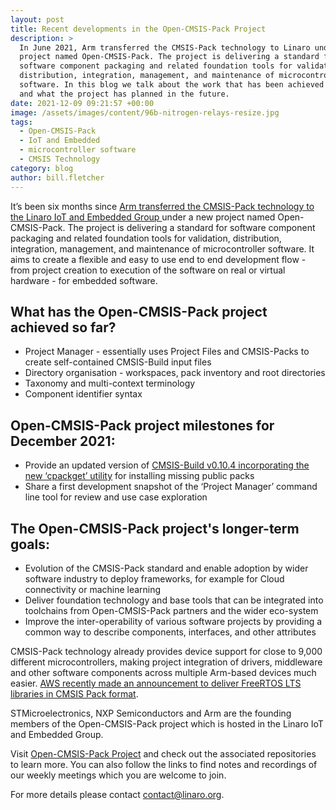 ```yaml
---
layout: post
title: Recent developments in the Open-CMSIS-Pack Project
description: >
  In June 2021, Arm transferred the CMSIS-Pack technology to Linaro under a new
  project named Open-CMSIS-Pack. The project is delivering a standard for
  software component packaging and related foundation tools for validation,
  distribution, integration, management, and maintenance of microcontroller
  software. In this blog we talk about the work that has been achieved so far
  and what the project has planned in the future.
date: 2021-12-09 09:21:57 +00:00
image: /assets/images/content/96b-nitrogen-relays-resize.jpg
tags:
  - Open-CMSIS-Pack
  - IoT and Embedded
  - microcontroller software
  - CMSIS Technology
category: blog
author: bill.fletcher
---
```

It’s been six months since [Arm transferred the CMSIS-Pack technology to the Linaro IoT and Embedded Group ](https://www.linaro.org/blog/arm-transfers-cmsis-pack-technology-to-linaro/)under a new project named Open-CMSIS-Pack.  The project is delivering a standard for software component packaging and related foundation tools for validation, distribution, integration, management, and maintenance of microcontroller software. It aims to create a flexible and easy to use end to end development flow - from project creation to execution of the software on real or virtual hardware - for embedded software.

## What has the Open-CMSIS-Pack project achieved so far?

* Project Manager -  essentially uses Project Files and CMSIS-Packs to create self-contained CMSIS-Build input files
* Directory organisation - workspaces, pack inventory and root directories
* Taxonomy and multi-context terminology
* Component identifier syntax

## Open-CMSIS-Pack project milestones for December 2021:

* Provide an updated version of [CMSIS-Build v0.10.4 incorporating the new ‘cpackget’ utility](https://github.com/Open-CMSIS-Pack/cpackget) for installing missing public packs
* Share a first development snapshot of the ‘Project Manager’  command line tool for review and use case exploration

## The Open-CMSIS-Pack project's longer-term goals:

* Evolution of the CMSIS-Pack standard and enable adoption by wider software industry to deploy frameworks, for example for Cloud connectivity or machine learning
* Deliver foundation technology and base tools that can be integrated into toolchains from Open-CMSIS-Pack partners and the wider eco-system
* Improve the inter-operability of various software projects by providing a common way to describe components, interfaces, and other attributes

CMSIS-Pack technology already provides device support for close to 9,000 different microcontrollers, making project integration of drivers, middleware and other software components across multiple Arm-based devices much easier. [AWS recently made an announcement to deliver FreeRTOS LTS libraries in CMSIS Pack format](https://www.freertos.org/2021/10/freertos-lts-libraries-are-now-part-of-our-partner-toolchains.html). 

STMicroelectronics, NXP Semiconductors and Arm are the founding members of the Open-CMSIS-Pack project which is hosted in the Linaro IoT and Embedded Group. 

Visit [Open-CMSIS-Pack Project](https://www.open-cmsis-pack.org/index.html) and check out the associated repositories to learn more. You can also follow the links to find notes and recordings of our weekly meetings which you are welcome to join.

For more details please contact contact@linaro.org.